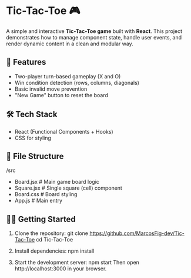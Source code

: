 # Tic-Tac-Toe 🎮

A simple and interactive **Tic-Tac-Toe game** built with **React**. This project demonstrates how to manage component state, handle user events, and render dynamic content in a clean and modular way.

## 🚀 Features

- Two-player turn-based gameplay (X and O)
- Win condition detection (rows, columns, diagonals)
- Basic invalid move prevention
- "New Game" button to reset the board

## 🛠️ Tech Stack

- React (Functional Components + Hooks)
- CSS for styling

## 📁 File Structure

/src
- Board.jsx # Main game board logic
- Square.jsx # Single square (cell) component
- Board.css # Board styling
- App.js # Main entry

## 🧑‍💻 Getting Started

1. Clone the repository:
git clone https://github.com/MarcosFig-dev/Tic-Tac-Toe
cd Tic-Tac-Toe

2. Install dependencies:
npm install

3. Start the development server:
npm start
Then open http://localhost:3000 in your browser.
